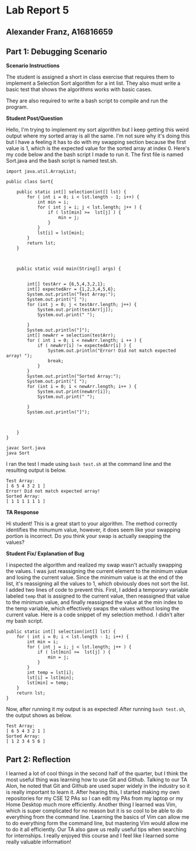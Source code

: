 # Lab Report 5
## Alexander Franz, A16816659



## Part 1: Debugging Scenario

**Scenario Instructions**

The student is assigned a short in class exercise that requires them to implement a Selection Sort algorithm for a int list. They also must write a basic test that shows the algorithms works with basic cases. 

They are also required to write a bash script to compile and run the program.

**Student Post/Question**

Hello, I'm trying to implement my sort algorithm but I keep getting this weird output where my sorted array is all the same. I'm not sure why it's doing this but I have a feeling it has to do with my swapping section because the first value is 1, which is the expected value for the sorted array at index 0. Here's my code below and the bash script I made to run it. The first file is named Sort.java and the bash script is named test.sh.

```
import java.util.ArrayList;

public class Sort{
	
	public static int[] selection(int[] lst) {
		for ( int i = 0; i < lst.length - 1; i++) {
			int min = i; 
			for ( int j = i; j < lst.length; j++ ) {
				if ( lst[min] >=  lst[j] ) {
					min = j;
				}
			}
			lst[i] = lst[min];
		}		
		return lst;
	}
	


	public static void main(String[] args) {
		
		
		int[] testArr = {6,5,4,3,2,1};
		int[] expectedArr = {1,2,3,4,5,6};
		System.out.println("Test Array:");
		System.out.print("[ ");
		for (int j = 0; j < testArr.length; j++) {
			System.out.print(testArr[j]);
			System.out.print(" ");

		}
		System.out.println("]");
		int[] newArr = selection(testArr);
		for ( int i = 0; i < newArr.length; i ++ ) {
			if ( newArr[i] != expectedArr[i] ) {
				System.out.println("Error! Did not match expected array! ");
				break;
			} 
		}
		System.out.println("Sorted Array:");
		System.out.print("[ ");
		for (int i = 0; i < newArr.length; i++ ) {
			System.out.print(newArr[i]);
			System.out.print(" ");

		}
		System.out.println("]");


	
	}
}
```
```
javac Sort.java 
java Sort 
```

I ran the test I made using `bash test.sh` at the command line and the resulting output is below.
```
Test Array:
[ 6 5 4 3 2 1 ]
Error! Did not match expected array! 
Sorted Array:
[ 1 1 1 1 1 1 ]
```



**TA Response**

Hi student! This is a great start to your algorithm. The method correctly identifies the minumum value, however, it does seem like your swapping portion is incorrect. Do you think your swap is actually swapping the values?

**Student Fix/ Explanation of Bug**

I inspected the algorithm and realized my swap wasn't actually swapping the values. I was just reassigning the current element to the minimum value and losing the current value. Since the minimum value is at the end of the list, it's reassigning all the values to 1, which obviously does not sort the list. I added two lines of code to prevent this. First, I added a temporary variable labeled `temp` that is assigned to the current value, then reassigned that value to the minimum value, and finally reassigned the value at the min index to the temp variable, which effectively swaps the values without losing the current value. Here is a code snippet of my selection method. I didn't alter my bash script. 
```
public static int[] selection(int[] lst) {
	for ( int i = 0; i < lst.length - 1; i++) {
		int min = i; 
		for ( int j = i; j < lst.length; j++ ) {
			if ( lst[min] >=  lst[j] ) {
				min = j;
			}
		}
		int temp = lst[i];
		lst[i] = lst[min];
		lst[min] = temp;
	}		
	return lst;
}
```
Now, after running it my output is as expected! After running `bash test.sh`, the output shows as below.

```
Test Array:
[ 6 5 4 3 2 1 ]
Sorted Array:
[ 1 2 3 4 5 6 ]
```

## Part 2: Reflection

I learned a lot of cool things in the second half of the quarter, but I think the most useful thing was learning how to use Git and Github. Talking to our TA Alon, he noted that Git and Github are used super widely in the industry so it is really important to learn it. After hearing this, I started making my own repositories for my CSE 12 PAs so I can edit my PAs from my laptop or my Home Desktop much more efficiently. Another thing I learned was Vim, which is super complicated for no reason but it is so cool to be able to do everything from the command line. Learning the basics of Vim can allow me to do everything form the command line, but mastering Vim would allow me to do it all efficiently. Our TA also gave us really useful tips when searching for internships. I really enjoyed this course and I feel like I learned some really valuable information!

